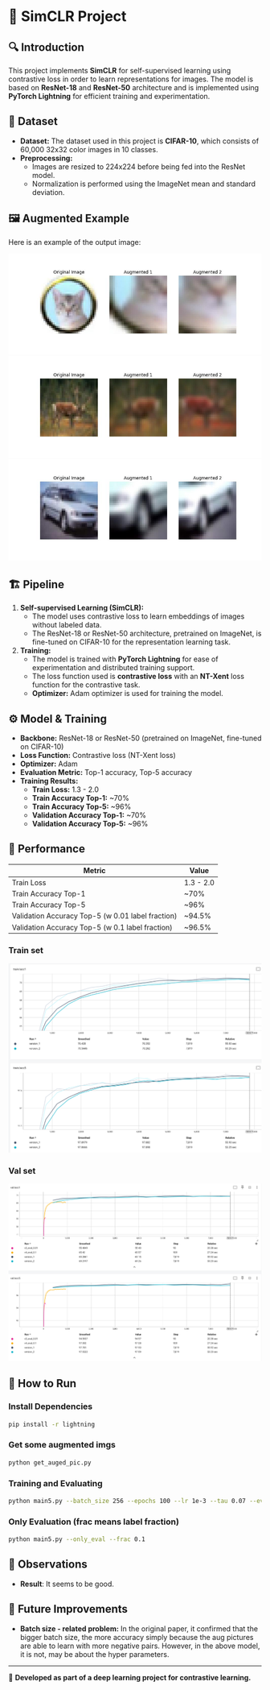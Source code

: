 # 📌 SimCLR Project

## 🔍 Introduction
This project implements **SimCLR** for self-supervised learning using contrastive loss in order to learn representations for images. The model is based on **ResNet-18** and **ResNet-50** architecture and is implemented using **PyTorch Lightning** for efficient training and experimentation.

## 📂 Dataset
- **Dataset:** The dataset used in this project is **CIFAR-10**, which consists of 60,000 32x32 color images in 10 classes.
- **Preprocessing:**
  - Images are resized to 224x224 before being fed into the ResNet model.
  - Normalization is performed using the ImageNet mean and standard deviation.

## 🖼️ Augmented Example
Here is an example of the output image:

![augmented_images](augmented_images/aug_imgs.jpg)
![augmented_images1](augmented_images/aug_imgs_1.jpg)
![augmented_images2](augmented_images/aug_imgs_2.jpg)

## 🏗️ Pipeline
1. **Self-supervised Learning (SimCLR):**
   - The model uses contrastive loss to learn embeddings of images without labeled data.
   - The ResNet-18 or ResNet-50 architecture, pretrained on ImageNet, is fine-tuned on CIFAR-10 for the representation learning task.
2. **Training:**
   - The model is trained with **PyTorch Lightning** for ease of experimentation and distributed training support.
   - The loss function used is **contrastive loss** with an **NT-Xent** loss function for the contrastive task.
   - **Optimizer:** Adam optimizer is used for training the model.

## ⚙️ Model & Training
- **Backbone:** ResNet-18 or ResNet-50 (pretrained on ImageNet, fine-tuned on CIFAR-10)
- **Loss Function:** Contrastive loss (NT-Xent loss)
- **Optimizer:** Adam
- **Evaluation Metric:** Top-1 accuracy, Top-5 accuracy
- **Training Results:**
  - **Train Loss:** 1.3 - 2.0
  - **Train Accuracy Top-1:** ~70%
  - **Train Accuracy Top-5:** ~96%
  - **Validation Accuracy Top-1:** ~70%
  - **Validation Accuracy Top-5:** ~96%

## 📌 Performance
| Metric                | Value            |
|-----------------------|------------------|
| Train Loss            | 1.3 - 2.0        |
| Train Accuracy Top-1  | ~70%             |
| Train Accuracy Top-5  | ~96%             |
| Validation Accuracy Top-5 (w 0.01 label fraction) | ~94.5%         |
| Validation Accuracy Top-5 (w 0.1 label fraction) | ~96.5%         |

### Train set
![res_train](res.png)

### Val set
![res_val](res_val.png)

## 🚀 How to Run
### Install Dependencies
```bash
pip install -r lightning 
```

### Get some augmented imgs
```bash
python get_auged_pic.py 
```
### Training and Evaluating
```bash
python main5.py --batch_size 256 --epochs 100 --lr 1e-3 --tau 0.07 --eval_epochs 50 
```

### Only Evaluation (frac means label fraction)
```bash
python main5.py --only_eval --frac 0.1
```

## 🔬 Observations
- **Result**: It seems to be good.

## 🔮 Future Improvements
- **Batch size - related problem:** In the original paper, it confirmed that the bigger batch size, the more accuracy simply because the aug pictures are able to learn with more negative pairs. However, in the above model, it is not, may be about the hyper parameters.

---
📌 **Developed as part of a deep learning project for contrastive learning.**

